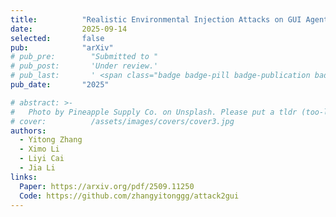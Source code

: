 ```yaml
---
title:          "Realistic Environmental Injection Attacks on GUI Agents"
date:           2025-09-14
selected:       false
pub:            "arXiv"
# pub_pre:        "Submitted to "
# pub_post:       'Under review.'
# pub_last:       ' <span class="badge badge-pill badge-publication badge-success">CCF-A, Poster</span>'
pub_date:       "2025"

# abstract: >-
#   Photo by Pineapple Supply Co. on Unsplash. Please put a tldr (too-long-didnt-read, 1~2 sentences) of your publication here. It is not recommended to put the actual abstract here because it is usually too long to fit in. $\LaTeX$ is supported. $a=b+c$.
# cover:          /assets/images/covers/cover3.jpg
authors:
  - Yitong Zhang
  - Ximo Li
  - Liyi Cai
  - Jia Li
links:
  Paper: https://arxiv.org/pdf/2509.11250
  Code: https://github.com/zhangyitonggg/attack2gui
---
```

